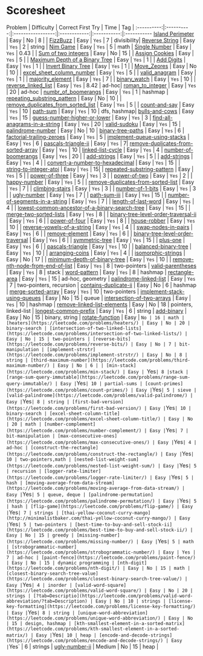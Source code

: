 # Scoresheet

Problem     | Difficulty | Correct First Try | Time | Tag |
:----------:|:----------:|:-----------------:|:------------:|:-----------:|:-----------
[Island Perimeter](https://leetcode.com/problems/island-perimeter/) | Easy | No | 8 | |
[FizzBuzz](https://leetcode.com/problems/fizz-buzz/) | Easy | `Yes` | 7 | divisibility|
[Reverse String](https://leetcode.com/problems/reverse-string/) | Easy | `Yes` | 2 | string |
[Nim Game](https://leetcode.com/problems/nim-game/) | Easy | `Yes` | 5 | math |
[Single Number](https://leetcode.com/problems/single-number/) | Easy | `Yes` | 0.43 | |
[Sum of two integers](https://leetcode.com/problems/sum-of-two-integers/) | Easy | No | 15 |  |
[Assign Cookies](https://leetcode.com/problems/assign-cookies/) | Easy | `Yes` | 5 |  |
[Maximum Depth of a Binary Tree](https://leetcode.com/problems/maximum-depth-of-binary-tree/) | Easy | `Yes` | 1 | |
[Add Digits](https://leetcode.com/problems/add-digits/Easy) | Easy | `Yes` | 1 | |
[Invert Binary Tree](https://leetcode.com/problems/invert-binary-tree/) | Easy | `Yes` | 1 | |
[Move_Zeores](https://leetcode.com/problems/move-zeroes/) | Easy | No | 10 | |
[excel_sheet_column_number](https://leetcode.com/problems/excel-sheet-column-number/) | Easy | `Yes` | 5 | |
[valid_anagram](https://leetcode.com/problems/valid-anagram/) | Easy | `Yes` | 1 | |
[majority_element](https://leetcode.com/problems/majority-element/) | Easy | `Yes` | 7 | |
[binary_watch](https://leetcode.com/problems/binary-watch/) | Easy | `Yes` | 10 | |
[reverse_linked_list](https://leetcode.com/problems/reverse-linked-list/) | Easy | `Yes` | 8.42 | ad-hoc|
[roman_to_integer](https://leetcode.com/problems/roman-to-integer/) | Easy | `Yes` | 20 | ad-hoc |
[numbr_of_boomerangs]() | Easy | `Yes` | 1 | hashmap |
[repeating_substring_pattern](https://leetcode.com/problems/repeated-substring-pattern/) | Easy | No | 10 | |
[remove_duplicates_from_sorted_list](https://leetcode.com/problems/remove-duplicates-from-sorted-list/) | Easy | `Yes` | 5 | |
[count-and-say](https://leetcode.com/problems/count-and-say/) | Easy | `Yes` | 10 |
[path-sum](https://leetcode.com/problems/path-sum/) | Easy | `Yes` | 10 | dfs, hashmap|
[bulls-and-cows](https://leetcode.com/problems/bulls-and-cows/) | Easy | `Yes` | 15 |
[guess-number-higher-or-lower](https://leetcode.com/problems/guess-number-higher-or-lower/) | Easy | `Yes` | 3 |
[find-all-anagrams-in-a-string](https://leetcode.com/problems/find-all-anagrams-in-a-string/) | Easy | `Yes` | 20 |
[valid-sudoku](https://leetcode.com/problems/valid-sudoku/) | Easy | `Yes` | 15 |
[palindrome-number](https://leetcode.com/problems/palindrome-number/) | Easy | No | 10 |
[binary-tree-paths](https://leetcode.com/problems/binary-tree-paths/) | Easy | `Yes` | 6 |
[factorial-trailing-zeroes](https://leetcode.com/problems/factorial-trailing-zeroes/) | Easy | `Yes` | 5 |
[implement-queue-using-stacks](https://leetcode.com/problems/implement-queue-using-stacks/) | Easy | `Yes` | 6 |
[pascals-triangle-ii](https://leetcode.com/problems/pascals-triangle-ii/) | Easy | `Yes` | 7|
[remove-duplicates-from-sorted-array](https://leetcode.com/problems/remove-duplicates-from-sorted-array/) | Easy | `Yes` | 10 |
[linked-list-cycle](https://leetcode.com/problems/linked-list-cycle/) | Easy | `Yes` | 4 |
[number-of-boomerangs](https://leetcode.com/problems/number-of-boomerangs/) | Easy | `Yes` | 20 | |
[add-strings](https://leetcode.com/problems/add-strings/) | Easy | `Yes` | 5 | |
[add-strings](https://leetcode.com/problems/add-strings/) | Easy | `Yes` | 4 | |
[convert-a-number-to-hexadecimal](https://leetcode.com/problems/convert-a-number-to-hexadecimal/) | Easy | `Yes` | 15 | |
[string-to-integer-atoi](https://leetcode.com/problems/string-to-integer-atoi/) | Easy | `Yes` | 15| |
[repeated-substring-pattern](https://leetcode.com/problems/repeated-substring-pattern/) | Easy | `Yes` | 5 | |
[power-of-three](https://leetcode.com/problems/power-of-three/) | Easy | `Yes` | 3 | |
[power-of-two](https://leetcode.com/problems/power-of-two/) | Easy | `Yes` | 2 | |
[happy-number](https://leetcode.com/problems/happy-number/) | Easy | `Yes` | 5 | |
[remove-duplicates-from-sorted-list](https://leetcode.com/problems/remove-duplicates-from-sorted-list/) | Easy | `Yes` | 7 | |
[climbing-stairs](https://leetcode.com/problems/climbing-stairs/) | Easy | `Yes` | 3 | |
[number-of-1-bits](https://leetcode.com/problems/number-of-1-bits/) | Easy | `Yes` | 3 | |
[ugly-number](https://leetcode.com/problems/ugly-number/) | Easy | `Yes` | 7 | |
[path-sum-iii](https://leetcode.com/problems/path-sum-iii/) | Easy | `Yes` | 15 | |
[number-of-segments-in-a-string](https://leetcode.com/problems/number-of-segments-in-a-string/) | Easy | `Yes` | 7 | |
[length-of-last-word](https://leetcode.com/problems/length-of-last-word/) | Easy | `Yes` | 4 | |
[lowest-common-ancestor-of-a-binary-search-tree](https://leetcode.com/problems/lowest-common-ancestor-of-a-binary-search-tree/) | Easy | `Yes` | 15 | |
[merge-two-sorted-lists](https://leetcode.com/problems/merge-two-sorted-lists/) | Easy | `Yes` | 8 | |
[binary-tree-level-order-traversal-ii](https://leetcode.com/problems/binary-tree-level-order-traversal-ii/) | Easy | `Yes` | 6 | |
[power-of-four](https://leetcode.com/problems/power-of-four/) | Easy | `Yes` | 8 | |
[house-robber](https://leetcode.com/problems/house-robber/) | Easy | `Yes` | 10 | |
[reverse-vowels-of-a-string](https://leetcode.com/problems/reverse-vowels-of-a-string/) | Easy | `Yes` | 4 | |
[swap-nodes-in-pairs](https://leetcode.com/problems/swap-nodes-in-pairs/) | Easy | `Yes` | 6 | |
[remove-element](https://leetcode.com/problems/remove-element/) | Easy | `Yes` | 6 | |
[binary-tree-level-order-traversal](https://leetcode.com/problems/binary-tree-level-order-traversal/) | Easy | `Yes` | 6 | |
[symmetric-tree](https://leetcode.com/problems/symmetric-tree/) | Easy | `Yes` | 15 | |
[plus-one](https://leetcode.com/problems/plus-one/) | Easy | `Yes` | 6 | |
[pascals-triangle](https://leetcode.com/problems/pascals-triangle/) | Easy | `Yes` | 10 | |
[balanced-binary-tree](https://leetcode.com/problems/balanced-binary-tree/) | Easy | `Yes` | 10 | |
[arranging-coins](https://leetcode.com/problems/arranging-coins/) | Easy | `Yes` | 4 | |
[isomorphic-strings](https://leetcode.com/problems/isomorphic-strings/) | Easy | No | 17 | |
[minimum-depth-of-binary-tree](https://leetcode.com/problems/minimum-depth-of-binary-tree/) | Easy | `Yes` | 10 | |
[remove-nth-node-from-end-of-list](https://leetcode.com/problems/remove-nth-node-from-end-of-list/) | Easy | `Yes` | 8 | two-pointers |
[valid-parentheses](https://leetcode.com/problems/valid-parentheses/) | Easy | `Yes` | 8 | stack |
[word-pattern](https://leetcode.com/problems/word-pattern/) | Easy | `Yes` | 8 | hashmap |
[rectangle-area](https://leetcode.com/problems/rectangle-area/) | Easy | `Yes` | 15 | ad-hoc, geometry |
[palindrome-linked-list](https://leetcode.com/problems/palindrome-linked-list/) | Easy | `Yes` | 7 | two-pointers, recursion |
[contains-duplicate-ii](https://leetcode.com/problems/contains-duplicate-ii/) | Easy | No | 6 | hashmap |
[merge-sorted-array](https://leetcode.com/problems/merge-sorted-array/) | Easy | `Yes` | 10 | two-pointers |
[implement-stack-using-queues](https://leetcode.com/problems/implement-stack-using-queues/) | Easy | No | 15 | queue |
[intersection-of-two-arrays](https://leetcode.com/problems/intersection-of-two-arrays/) | Easy | `Yes` | 10 | hashmap |
[remove-linked-list-elements](https://leetcode.com/problems/remove-linked-list-elements/) | Easy | No | 18 | pointers, linked-list |
[longest-common-prefix](https://leetcode.com/problems/longest-common-prefix/) | Easy | `Yes` | 6 | string |
[add-binary](https://leetcode.com/problems/add-binary/) | Easy | No | 15 | binary, string |
[rotate-function](https://leetcode.com/problems/rotate-function/) | Easy | `No | 16 | math |
[heaters](https://leetcode.com/problems/heaters/) | Easy | No | 20 | binary-search |
[intersection-of-two-linked-lists](https://leetcode.com/problems/intersection-of-two-linked-lists/) | Easy | No | 15 | two-pointers |
[reverse-bits](https://leetcode.com/problems/reverse-bits/) | Easy | No | 7 | bit-manipulation |
[implement-strstr](https://leetcode.com/problems/implement-strstr/) | Easy | No | 8 | string |
[third-maximum-number](https://leetcode.com/problems/third-maximum-number/) | Easy | No | 6 | |
[min-stack](https://leetcode.com/problems/min-stack/) | Easy | `Yes` | 8 |stack |
[range-sum-query-immutable](https://leetcode.com/problems/range-sum-query-immutable/) | Easy | `Yes` | 10 | partial-sums |
[count-primes](https://leetcode.com/problems/count-primes/) | Easy | `Yes` | 5 | sieve |
[valid-palindrome](https://leetcode.com/problems/valid-palindrome/) | Easy | `Yes` | 8 | string |
[first-bad-version](https://leetcode.com/problems/first-bad-version/) | Easy | `Yes` | 10 | binary-search |
[excel-sheet-column-title](https://leetcode.com/problems/excel-sheet-column-title/) | Easy | No | 20 | math |
[number-complement](https://leetcode.com/problems/number-complement/) | Easy | `Yes` | 7 | bit-manipulation |
[max-consecutive-ones](https://leetcode.com/problems/max-consecutive-ones/) | Easy | `Yes` | 4 | ad-hoc |
[construct-the-rectangle](https://leetcode.com/problems/construct-the-rectangle/) | Easy | `Yes` | 10 | two-pointers,math |
[nested-list-weight-sum](https://leetcode.com/problems/nested-list-weight-sum/) | Easy | `Yes` | 5 | recursion |
[logger-rate-limiter](https://leetcode.com/problems/logger-rate-limiter/) | Easy | `Yes` | 5 | hash |
[moving-average-from-data-stream](https://leetcode.com/problems/moving-average-from-data-stream/) | Easy | `Yes` | 5 | queue, deque |
[palindrome-permutation](https://leetcode.com/problems/palindrome-permutation/) | Easy | `Yes` | 5 | hash |
[flip-game](https://leetcode.com/problems/flip-game/) | Easy | `Yes` | 7 | strings |
[thai-yellow-coconut-curry-mango](http://minimalistbaker.com/thai-yellow-coconut-curry-mango/) | Easy | `Yes` | 5 | two-pointers |
[best-time-to-buy-and-sell-stock-ii](https://leetcode.com/problems/best-time-to-buy-and-sell-stock-ii/) | Easy | No | 15 | greedy |
[missing-number](https://leetcode.com/problems/missing-number/) | Easy | `Yes` | 5 | math |
[strobogrammatic-number](https://leetcode.com/problems/strobogrammatic-number/) | Easy | Yes | 7 | ad-hoc |
[paint-fence](https://leetcode.com/problems/paint-fence/) | Easy | No | 15 | dynamic programming |
[nth-digit](https://leetcode.com/problems/nth-digit/) | Easy | No | 15 | math |
[closest-binary-search-tree-value](https://leetcode.com/problems/closest-binary-search-tree-value/) | Easy | `Yes` | 4 | inorder |
[valid-word-square](https://leetcode.com/problems/valid-word-square/) | Easy | No | 20 | strings |
[?tab=Descriptio](https://leetcode.com/problems/valid-word-abbreviation/?tab=Description) | Easy | No | 10 | strings |
[license-key-formatting](https://leetcode.com/problems/license-key-formatting/) | Easy | `Yes` | 8 | string |
[unique-word-abbreviation](https://leetcode.com/problems/unique-word-abbreviation/) | Easy | No | 15 | design, hashmap |
[kth-smallest-element-in-a-sorted-matrix](https://leetcode.com/problems/kth-smallest-element-in-a-sorted-matrix/) | Easy | `Yes` | 10 | heap |
[encode-and-decode-strings](https://leetcode.com/problems/encode-and-decode-strings/) | Easy | `Yes` | 6 | strings |
[ugly-number-ii](https://leetcode.com/problems/ugly-number-ii/) | Medium | No | 15 | heap |
